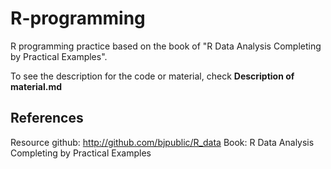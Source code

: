 # R-programming
R programming practice based on the book of "R Data Analysis Completing by Practical Examples".

To see the description for the code or material, check **Description of material.md**

## References
Resource github: http://github.com/bjpublic/R_data
Book: R Data Analysis Completing by Practical Examples









